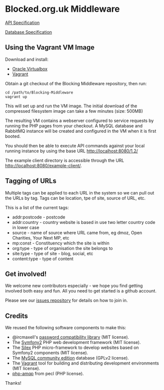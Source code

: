 Blocked.org.uk Middleware
=========================

[API Specification](https://wiki.openrightsgroup.org/wiki/Censorship_Monitoring_Project_API)

[Database Specification](https://wiki.openrightsgroup.org/wiki/Censorship_Monitoring_Project_DB)

Using the Vagrant VM Image
--------------------------

Download and install:

* [Oracle Virtualbox](https://www.virtualbox.org/wiki/Downloads)
* [Vagrant](https://www.vagrantup.com/downloads.html)

Obtain a git checkout of the Blocking Middleware repository, then run:

    cd /path/to/Blocking-Middleware
    vagrant up

This will set up and run the VM image. The initial download of the compressed filesystem image can take a few minutes (size: 500MB)

The resulting VM contains a webserver configured to service requests by running the PHP pages from your checkout.  A MySQL database and RabbitMQ instance will be created and configured in the VM when it is first booted.

You should then be able to execute API commands against your local running instance by
using the base URL [http://localhost:8080/1.2/](http://localhost:8080/1.2/)

The example client directory is accessible through the URL [http://localhost:8080/example-client/](http://localhost:8080/example-client/).

Tagging of URLs
---------------

Multiple tags can be applied to each URL in the system so we can pull out the URLs by tag. Tags can be location, tpe of site, source of URL, etc.

This is a list of the current tags:

- addr:postcode - postcode
- addr:country - country website is based in use two letter country code in lower case
- source - name of source where URL came from, eg dmoz, Open Charities, Your Next MP, etc
- mp:const - Constituency which the site is within
- org:type - type of organisation the site belongs to
- site:type - type of site - blog, social, etc
- content:type - type of content

Get involved!
-------------

We welcome new contributors especially - we hope you find getting involved both easy and fun. All you need to get started is a github account.

Please see our [issues repository](https://github.com/openrightsgroup/cmp-issues) for details on how to join in.

Credits
-------
We reused the following software components to make this:

- @ircmaxell's [password compatibility library](https://github.com/ircmaxell/password_compat) (MIT license).
- The [Symfony2](https://github.com/symfony/symfony) PHP web development framework (MIT license).
- The [Silex](https://github.com/silexphp/Silex) PHP micro-framework to develop websites based on Symfony2 components (MIT license).
- The [MySQL community edition](https://www.mysql.com/products/community/) database (GPLv2 license).
- The [Vagrant](https://github.com/mitchellh/vagrant) tool for building and distributing development environments (MIT license).
- [php-amqp](http://pecl.php.net/package/amqp) from pecl (PHP license).

Thanks!
